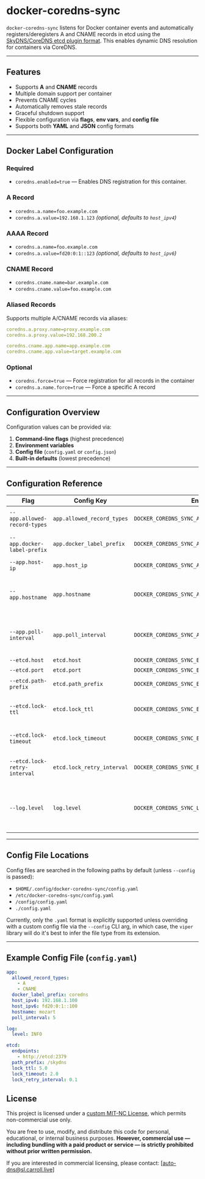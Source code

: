 # docker-coredns-sync

`docker-coredns-sync` listens for Docker container events and automatically registers/deregisters A and CNAME records in etcd using the [SkyDNS/CoreDNS etcd plugin format](https://coredns.io/plugins/etcd/). This enables dynamic DNS resolution for containers via CoreDNS.

---

## Features

- Supports **A** and **CNAME** records
- Multiple domain support per container
- Prevents CNAME cycles
- Automatically removes stale records
- Graceful shutdown support
- Flexible configuration via **flags**, **env vars**, and **config file**
- Supports both **YAML** and **JSON** config formats

---

## Docker Label Configuration

### Required

- `coredns.enabled=true` — Enables DNS registration for this container.

### A Record

- `coredns.a.name=foo.example.com`
- `coredns.a.value=192.168.1.123` *(optional, defaults to `host_ipv4`)*

### AAAA Record
- `coredns.a.name=foo.example.com`
- `coredns.a.value=fd20:0:1::123` *(optional, defaults to `host_ipv6`)*

### CNAME Record

- `coredns.cname.name=bar.example.com`
- `coredns.cname.value=foo.example.com`

### Aliased Records

Supports multiple A/CNAME records via aliases:

```yaml
coredns.a.proxy.name=proxy.example.com
coredns.a.proxy.value=192.168.200.2

coredns.cname.app.name=app.example.com
coredns.cname.app.value=target.example.com
```

### Optional

- `coredns.force=true` — Force registration for all records in the container
- `coredns.a.name.force=true` — Force a specific A record

---

## Configuration Overview

Configuration values can be provided via:

1. **Command-line flags** (highest precedence)
2. **Environment variables**
3. **Config file** (`config.yaml` or `config.json`)
4. **Built-in defaults** (lowest precedence)

---

## Configuration Reference

| Flag | Config Key | Env Var | Type | Default | Description |
|------|------------|---------|------|---------|-------------|
| `--app.allowed-record-types` | `app.allowed_record_types` | `DOCKER_COREDNS_SYNC_APP_ALLOWED_RECORD_TYPES` | `[]string` | `["A", "CNAME"]` | DNS record types to allow |
| `--app.docker-label-prefix` | `app.docker_label_prefix` | `DOCKER_COREDNS_SYNC_APP_DOCKER_LABEL_PREFIX` | `string` | `"coredns"` | Docker label namespace |
| `--app.host-ip` | `app.host_ip` | `DOCKER_COREDNS_SYNC_APP_HOST_IP` | `string` | `"127.0.0.1"` | IP to use for A records |
| `--app.hostname` | `app.hostname` | `DOCKER_COREDNS_SYNC_APP_HOSTNAME` | `string` | `"your-hostname"` | Unique logical hostname for this node |
| `--app.poll-interval` | `app.poll_interval` | `DOCKER_COREDNS_SYNC_APP_POLL_INTERVAL` | `int` | `5` | How often to reconcile the registry (in seconds) |
| `--etcd.host` | `etcd.host` | `DOCKER_COREDNS_SYNC_ETCD_HOST` | `string` | `"localhost"` | etcd host |
| `--etcd.port` | `etcd.port` | `DOCKER_COREDNS_SYNC_ETCD_PORT` | `int` | `2379` | etcd port |
| `--etcd.path-prefix` | `etcd.path_prefix` | `DOCKER_COREDNS_SYNC_ETCD_PATH_PREFIX` | `string` | `"/skydns"` | etcd base path |
| `--etcd.lock-ttl` | `etcd.lock_ttl` | `DOCKER_COREDNS_SYNC_ETCD_LOCK_TTL` | `float` | `5.0` | Lock lease time-to-live in seconds |
| `--etcd.lock-timeout` | `etcd.lock_timeout` | `DOCKER_COREDNS_SYNC_ETCD_LOCK_TIMEOUT` | `float` | `2.0` | Lock acquisition timeout |
| `--etcd.lock-retry-interval` | `etcd.lock_retry_interval` | `DOCKER_COREDNS_SYNC_ETCD_LOCK_RETRY_INTERVAL` | `float` | `0.1` | Retry interval for lock acquisition |
| `--log.level` | `log.level` | `DOCKER_COREDNS_SYNC_LOG_LEVEL` | `string` | `"INFO"` | Logging level (`TRACE`, `DEBUG`, `INFO`, `WARN`, `ERROR`, `FATAL`) |

---

## Config File Locations

Config files are searched in the following paths by default (unless `--config` is passed):

- `$HOME/.config/docker-coredns-sync/config.yaml`
- `/etc/docker-coredns-sync/config.yaml`
- `/config/config.yaml`
- `./config.yaml`

Currently, only the `.yaml` format is explicitly supported unless overriding with a custom config file via the `--config` CLI arg, in which case, the `viper` library will do it's best to infer the file type from its extension.

---

## Example Config File (`config.yaml`)

```yaml
app:
  allowed_record_types:
    - A
    - CNAME
  docker_label_prefix: coredns
  host_ipv4: 192.168.1.100
  host_ipv6: fd20:0:1::100
  hostname: mozart
  poll_interval: 5

log:
  level: INFO

etcd:
  endpoints:
    - http://etcd:2379
  path_prefix: /skydns
  lock_ttl: 5.0
  lock_timeout: 2.0
  lock_retry_interval: 0.1
```

## License

This project is licensed under a [custom MIT-NC License](./LICENSE), which permits non-commercial use only.

You are free to use, modify, and distribute this code for personal, educational, or internal business purposes. **However, commercial use — including bundling with a paid product or service — is strictly prohibited without prior written permission.**

If you are interested in commercial licensing, please contact: [auto-dns@sl.carroll.live]
